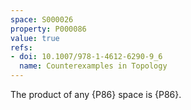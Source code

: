 ```yaml
---
space: S000026
property: P000086
value: true
refs:
- doi: 10.1007/978-1-4612-6290-9_6
  name: Counterexamples in Topology
---
```


The product of any {P86} space is {P86}.
